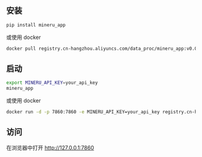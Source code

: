 ## 安装


```bash
pip install mineru_app
```

或使用 docker 

```bash
docker pull registry.cn-hangzhou.aliyuncs.com/data_proc/mineru_app:v0.0.10
```

## 启动

```bash
export MINERU_API_KEY=your_api_key
mineru_app
```

或使用 docker

```bash
docker run -d -p 7860:7860 -e MINERU_API_KEY=your_api_key registry.cn-hangzhou.aliyuncs.com/data_proc/mineru_app:v0.0.10
```


## 访问

在浏览器中打开 http://127.0.0.1:7860 
